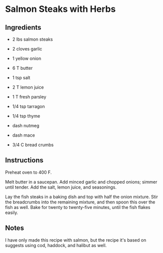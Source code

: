 # Salmon Steaks with Herbs

## Ingredients

- 2 lbs salmon steaks
- 2 cloves garlic
- 1 yellow onion
- 6 T butter

- 1 tsp salt
- 2 T lemon juice
- 1 T fresh parsley
- 1/4 tsp tarragon
- 1/4 tsp thyme
- dash nutmeg
- dash mace

- 3/4 C bread crumbs


## Instructions

Preheat oven to 400 F.

Melt butter  in a saucepan.  Add minced garlic and chopped onions;  simmer until
tender.  Add the salt, lemon juice, and seasonings.

Lay the fish steaks in a baking dish  and top with half the onion mixture.  Stir
the breadcrumbs into the remaining mixture, and then spoon this over the fish as
well.  Bake for twenty to twenty-five minutes, until the fish flakes easily.


## Notes

I have only made this recipe with salmon,  but the recipe it's based on suggests
using cod, haddock, and halibut as well.
